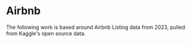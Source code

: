 # Airbnb

The following work is based around Airbnb Listing data from 2023, pulled from Kaggle's open source data.
